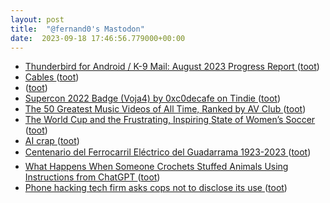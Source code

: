 ```yaml
---
layout: post
title:  "@fernand0's Mastodon"
date:  2023-09-18 17:46:56.779000+00:00
---
```

*  [Thunderbird for Android / K-9 Mail: August 2023 Progress Report ](https://blog.thunderbird.net/2023/09/thunderbird-for-android-k-9-mail-august-2023-progress-report) ([toot](https://mastodon.social/@fernand0/111087400830706357))
*  [Cables ](https://avecesunafoto.wordpress.com/2023/09/17/cables-3) ([toot](https://mastodon.social/@fernand0/111087330530396251))
*  [ ](https://jvm.social/@jorge) ([toot](https://mastodon.social/@fernand0/111087273018153741))
*  [Supercon 2022 Badge (Voja4) by 0xc0decafe on Tindie ](https://www.tindie.com/products/0xc0decafe/supercon-2022-badge-voja4) ([toot](https://mastodon.social/@fernand0/111087164298612455))
*  [The 50 Greatest Music Videos of All Time, Ranked by AV Club ](https://www.openculture.com/2023/09/the-50-greatest-music-videos-of-all-time-ranked-by-av-club.htm) ([toot](https://mastodon.social/@fernand0/111086921955306189))
*  [The World Cup and the Frustrating, Inspiring State of Women’s Soccer ](https://www.newyorker.com/sports/sporting-scene/the-world-cup-and-the-frustrating-inspiring-state-of-womens-socce) ([toot](https://mastodon.social/@fernand0/111086617083251014))
*  [AI crap ](https://drewdevault.com/2023/08/29/2023-08-29-AI-crap.htm) ([toot](https://mastodon.social/@fernand0/111085834882608426))
*  [Centenario del Ferrocarril Eléctrico del Guadarrama 1923-2023 ](https://www.vialibre-ffe.com/noticias.asp?not=4051) ([toot](https://mastodon.social/@fernand0/111085764504187800))
*  [What Happens When Someone Crochets Stuffed Animals Using Instructions from ChatGPT ](https://www.openculture.com/2023/09/what-happens-when-someone-crochets-stuffed-animals-using-instructions-from-chatgpt.htm) ([toot](https://mastodon.social/@fernand0/111085484373632706))
*  [Phone hacking tech firm asks cops not to disclose its use ](https://interestingengineering.com/culture/phone-hacking-tech-firm-asks-cops-not-to-disclose-its-us) ([toot](https://mastodon.social/@fernand0/111085276390093900))
